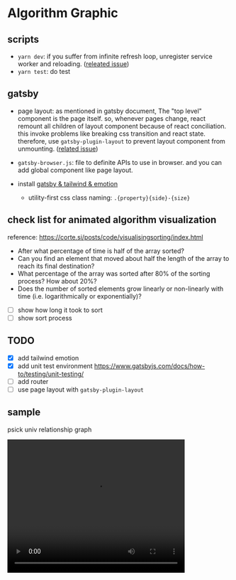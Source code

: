 # Algorithm Graphic

## scripts

- `yarn dev`: if you suffer from infinite refresh loop, unregister service worker and reloading. ([releated issue](https://github.com/gatsbyjs/gatsby/issues/10074))
- `yarn test`: do test

## gatsby

- page layout: as mentioned in gatsby document, The "top level" component is the page itself. so, whenever pages change, react remount all children of layout component because of react conciliation. this invoke problems like breaking css transition and react state. therefore, use `gatsby-plugin-layout` to prevent layout component from unmounting. ([related issue](https://www.gatsbyjs.com/docs/how-to/routing/layout-components/))

- `gatsby-browser.js`: file to definite APIs to use in browser. and you can add global component like page layout.

- install [gatsby & tailwind & emotion](https://github.com/ben-rogerson/twin.examples/tree/master/gatsby-emotion)
  - utility-first css class naming: `.{property}{side}-{size}`

## check list for animated algorithm visualization

reference: https://corte.si/posts/code/visualisingsorting/index.html

- After what percentage of time is half of the array sorted?
- Can you find an element that moved about half the length of the array to reach its final destination?
- What percentage of the array was sorted after 80% of the sorting process? How about 20%?
- Does the number of sorted elements grow linearly or non-linearly with time (i.e. logarithmically or exponentially)?

- [ ] show how long it took to sort
- [ ] show sort process

## TODO

- [x] add tailwind emotion
- [x] add unit test environment https://www.gatsbyjs.com/docs/how-to/testing/unit-testing/
- [ ] add router
- [ ] use page layout with `gatsby-plugin-layout`

## sample

psick univ relationship graph

<video width="400" height="300" controls>
  <source src="assets/psick-graph.mov" type="video/mp4">
</video>
